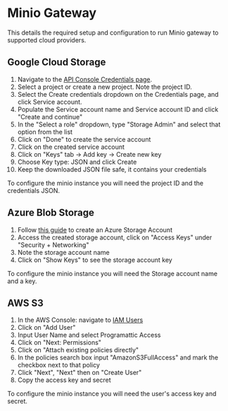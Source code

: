 # Minio Gateway

This details the required setup and configuration to run Minio gateway to supported cloud providers.

## Google Cloud Storage

1. Navigate to the [API Console Credentials page](https://console.developers.google.com/project/_/apis/credentials).
2. Select a project or create a new project. Note the project ID.
3. Select the Create credentials dropdown on the Credentials page, and click Service account.
4. Populate the Service account name and Service account ID and click "Create and continue"
5. In the "Select a role" dropdown, type "Storage Admin" and select that option from the list
6. Click on "Done" to create the service account
7. Click on the created service account
8. Click on "Keys" tab -> Add key -> Create new key
9. Choose Key type: JSON and click Create
10. Keep the downloaded JSON file safe, it contains your credentials

To configure the minio instance you will need the project ID and the credentials JSON.

## Azure Blob Storage

1. Follow [this guide](https://docs.microsoft.com/en-us/azure/storage/common/storage-account-create?tabs=azure-portal) to create an Azure Storage Account
2. Access the created storage account, click on "Access Keys" under "Security + Networking"
3. Note the storage account name
3. Click on "Show Keys" to see the storage account key

To configure the minio instance you will need the Storage account name and a key.

## AWS S3

1. In the AWS Console: navigate to [IAM Users](https://console.aws.amazon.com/iamv2/home?#/users)
2. Click on "Add User"
3. Input User Name and select Programattic Access
4. Click on "Next: Permissions"
5. Click on "Attach existing policies directly"
6. In the policies search box input "AmazonS3FullAccess" and mark the checkbox next to that policy
7. Click "Next", "Next" then on "Create User"
8. Copy the access key and secret

To configure the minio instance you will need the user's access key and secret.
